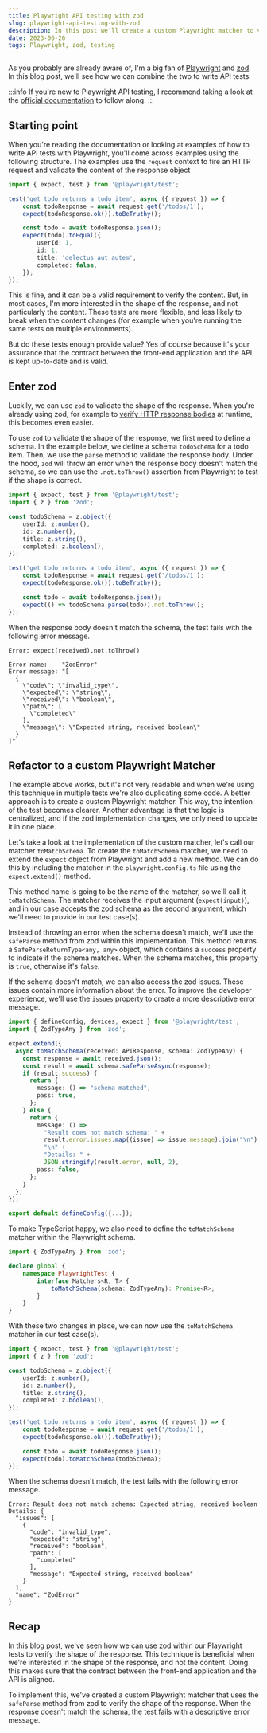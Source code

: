 ```yaml
---
title: Playwright API testing with zod
slug: playwright-api-testing-with-zod
description: In this post we'll create a custom Playwright matcher to validate the shape of the response body using the zod library. This way, we make sure that the contract between the front-end application and the API is valid.
date: 2023-06-26
tags: Playwright, zod, testing
---
```


As you probably are already aware of, I'm a big fan of [Playwright](https://playwright.dev/) and [zod](https://zod.dev/).
In this blog post, we'll see how we can combine the two to write API tests.

:::info
If you're new to Playwright API testing, I recommend taking a look at the [official documentation](https://playwright.dev/docs/api-testing) to follow along.
:::

## Starting point

When you're reading the documentation or looking at examples of how to write API tests with Playwright, you'll come across examples using the following structure. The examples use the `request` context to fire an HTTP request and validate the content of the response object

```ts:todo.test.ts
import { expect, test } from '@playwright/test';

test('get todo returns a todo item', async ({ request }) => {
    const todoResponse = await request.get('/todos/1');
    expect(todoResponse.ok()).toBeTruthy();

    const todo = await todoResponse.json();
    expect(todo).toEqual({
        userId: 1,
        id: 1,
        title: 'delectus aut autem',
        completed: false,
    });
});
```

This is fine, and it can be a valid requirement to verify the content.
But, in most cases, I'm more interested in the shape of the response, and not particularly the content.
These tests are more flexible, and less likely to break when the content changes (for example when you're running the same tests on multiple environments).

But do these tests enough provide value?
Yes of course because it's your assurance that the contract between the front-end application and the API is kept up-to-date and is valid.

## Enter zod

Luckily, we can use `zod` to validate the shape of the response.
When you're already using zod, for example to [verify HTTP response bodies](../why-we-should-verify-http-response-bodies-and-why-we-should-use-zod-for-this/index.md) at runtime, this becomes even easier.

To use `zod` to validate the shape of the response, we first need to define a schema.
In the example below, we define a schema `todoSchema` for a todo item.
Then, we use the `parse` method to validate the response body.
Under the hood, `zod` will throw an error when the response body doesn't match the schema, so we can use the `.not.toThrow()` assertion from Playwright to test if the shape is correct.

```ts:todo.test.ts
import { expect, test } from '@playwright/test';
import { z } from 'zod';

const todoSchema = z.object({
    userId: z.number(),
    id: z.number(),
    title: z.string(),
    completed: z.boolean(),
});

test('get todo returns a todo item', async ({ request }) => {
    const todoResponse = await request.get('/todos/1');
    expect(todoResponse.ok()).toBeTruthy();

    const todo = await todoResponse.json();
    expect(() => todoSchema.parse(todo)).not.toThrow();
});
```

When the response body doesn't match the schema, the test fails with the following error message.

```text
Error: expect(received).not.toThrow()

Error name:    "ZodError"
Error message: "[
  {
    \"code\": \"invalid_type\",
    \"expected\": \"string\",
    \"received\": \"boolean\",
    \"path\": [
      \"completed\"
    ],
    \"message\": \"Expected string, received boolean\"
  }
]"
```

## Refactor to a custom Playwright Matcher

The example above works, but it's not very readable and when we're using this technique in multiple tests we're also duplicating some code.
A better approach is to create a custom Playwright matcher.
This way, the intention of the test becomes clearer.
Another advantage is that the logic is centralized, and if the zod implementation changes, we only need to update it in one place.

Let's take a look at the implementation of the custom matcher, let's call our matcher `toMatchSchema`.
To create the `toMatchSchema` matcher, we need to extend the `expect` object from Playwright and add a new method.
We can do this by including the matcher in the `playwright.config.ts` file using the `expect.extend()` method.

This method name is going to be the name of the matcher, so we'll call it `toMatchSchema`.
The matcher receives the input argument (`expect(input)`), and in our case accepts the zod schema as the second argument, which we'll need to provide in our test case(s).

Instead of throwing an error when the schema doesn't match, we'll use the `safeParse` method from zod within this implementation.
This method returns a `SafeParseReturnType<any, any>` object, which contains a `success` property to indicate if the schema matches.
When the schema matches, this property is `true`, otherwise it's `false`.

If the schema doesn't match, we can also access the zod issues.
These issues contain more information about the error.
To improve the developer experience, we'll use the `issues` property to create a more descriptive error message.

```ts:playwright.config.ts
import { defineConfig, devices, expect } from '@playwright/test';
import { ZodTypeAny } from 'zod';

expect.extend({
  async toMatchSchema(received: APIResponse, schema: ZodTypeAny) {
    const response = await received.json();
    const result = await schema.safeParseAsync(response);
    if (result.success) {
      return {
        message: () => "schema matched",
        pass: true,
      };
    } else {
      return {
        message: () =>
          "Result does not match schema: " +
          result.error.issues.map((issue) => issue.message).join("\n") +
          "\n" +
          "Details: " +
          JSON.stringify(result.error, null, 2),
        pass: false,
      };
    }
  },
});

export default defineConfig({...});
```

To make TypeScript happy, we also need to define the `toMatchSchema` matcher within the Playwright schema.

```ts:global.d.ts
import { ZodTypeAny } from 'zod';

declare global {
    namespace PlaywrightTest {
        interface Matchers<R, T> {
            toMatchSchema(schema: ZodTypeAny): Promise<R>;
        }
    }
}
```

With these two changes in place, we can now use the `toMatchSchema` matcher in our test case(s).

```ts:todo.test.ts
import { expect, test } from '@playwright/test';
import { z } from 'zod';

const todoSchema = z.object({
	userId: z.number(),
	id: z.number(),
	title: z.string(),
	completed: z.boolean(),
});

test('get todo returns a todo item', async ({ request }) => {
	const todoResponse = await request.get('/todos/1');
	expect(todoResponse.ok()).toBeTruthy();

	const todo = await todoResponse.json();
	expect(todo).toMatchSchema(todoSchema);
});
```

When the schema doesn't match, the test fails with the following error message.

```text
Error: Result does not match schema: Expected string, received boolean
Details: {
  "issues": [
    {
      "code": "invalid_type",
      "expected": "string",
      "received": "boolean",
      "path": [
        "completed"
      ],
      "message": "Expected string, received boolean"
    }
  ],
  "name": "ZodError"
}
```

## Recap

In this blog post, we've seen how we can use zod within our Playwright tests to verify the shape of the response.
This technique is beneficial when we're interested in the shape of the response, and not the content.
Doing this makes sure that the contract between the front-end application and the API is aligned.

To implement this, we've created a custom Playwright matcher that uses the `safeParse` method from zod to verify the shape of the response.
When the response doesn't match the schema, the test fails with a descriptive error message.
